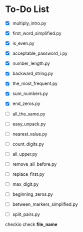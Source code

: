 # To-Do List

- [x] multiply_intro.py
- [x] first_word_simplified.py
- [x] is_even.py
- [x] acceptable_password_i.py
- [x] number_length.py
- [x] backward_string.py
- [x] the_most_frequent.py
- [x] sum_numbers.py
- [x] end_zeros.py
- [ ] all_the_same.py
- [ ] easy_unpack.py
- [ ] nearest_value.py
- [ ] count_digits.py
- [ ] all_upper.py
- [ ] remove_all_before.py
- [ ] replace_first.py
- [ ] max_digit.py
- [ ] beginning_zeros.py
- [ ] between_markers_simplified.py
- [ ] split_pairs.py


checkio check __file_name__